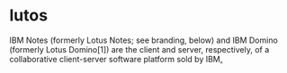 # lutos
IBM Notes (formerly Lotus Notes; see branding, below) and IBM Domino (formerly Lotus Domino[1]) are the client and server, respectively, of a collaborative client-server software platform sold by IBM[.](#VbweSLyp6eCov7CqcE)
